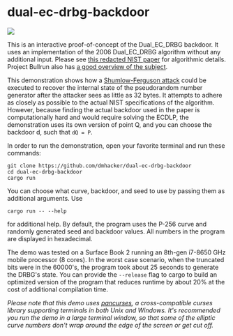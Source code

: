 # dual-ec-drbg-backdoor

<a><img src="https://raw.githubusercontent.com/dmhacker/dual-ec-drbg-backdoor/master/example.jpg" align="center"></a>

This is an interactive proof-of-concept of the Dual_EC_DRBG backdoor. It uses an implementation of the 2006 Dual_EC_DRBG algorithm without any additional input. Please see [this redacted NIST paper](https://csrc.nist.gov/publications/detail/sp/800-90a/archive/2012-01-23) for algorithmic details. Project Bullrun also has [a good overview of the subject](https://www.projectbullrun.org/dual-ec/documents/dual-ec-20150731.pdf).

This demonstration shows how a [Shumlow-Ferguson attack](http://rump2007.cr.yp.to/15-shumow.pdf) could be executed to recover the internal state of the pseudorandom number generator after the attacker sees as little as 32 bytes. It attempts to adhere as closely as possible to the actual NIST specifications of the algorithm. However, because finding the actual backdoor used in the paper is computationally hard and would require solving the ECDLP, the demonstration uses its own version of point Q, and you can choose the backdoor d, such that `dQ = P`.

In order to run the demonstration, open your favorite terminal and run these commands:

```
git clone https://github.com/dmhacker/dual-ec-drbg-backdoor
cd dual-ec-drbg-backdoor
cargo run
```

You can choose what curve, backdoor, and seed to use by passing them as additional arguments. Use
```
cargo run -- --help
```
for additional help. By default, the program uses the P-256 curve and randomly generated seed and backdoor values. All numbers in the program are displayed in hexadecimal. 

The demo was tested on a Surface Book 2 running an 8th-gen i7-8650 GHz mobile processor (8 cores). In the worst case scenario, when the truncated bits were in the 60000's, the program took about 25 seconds to generate the DRBG's state. You can provide the `--release` flag to cargo to build an optimized version of the program that reduces runtime by about 20% at the cost of additional compilation time.

_Please note that this demo uses [pancurses](https://github.com/ihalila/pancurses), a cross-compatible curses library supporting terminals in both Unix and Windows. It's recommended you run the demo in a large terminal window, so that some of the elliptic curve numbers don't wrap around the edge of the screen or get cut off._
